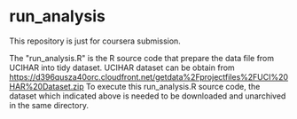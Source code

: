 run_analysis
============
This repository is just for coursera submission.

The "run_analysis.R" is the R source code that prepare the data file from UCIHAR into tidy dataset.
UCIHAR dataset can be obtain from https://d396qusza40orc.cloudfront.net/getdata%2Fprojectfiles%2FUCI%20HAR%20Dataset.zip
To execute this run_analysis.R source code, the dataset which indicated above is needed to be downloaded and unarchived in the same directory.

